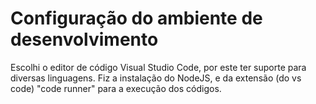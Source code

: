 # Configuração do ambiente de desenvolvimento

Escolhi o editor de código Visual Studio Code, por este ter suporte para diversas linguagens.
Fiz a instalação do NodeJS, e da extensão (do vs code) "code runner" para a execução dos códigos.